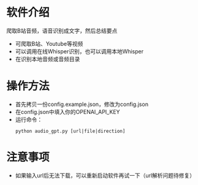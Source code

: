 # 软件介绍
爬取B站音频，语音识别成文字，然后总结要点
* 可爬取B站、Youtube等视频
* 可以调用在线Whisper识别，也可以调用本地Whisper
* 在识别本地音频或音频目录

# 操作方法
* 首先拷贝一份config.example.json，修改为config.json
* 在config.json中填入你的OPENAI_API_KEY
* 运行命令：
  ```
  python audio_gpt.py [url|file|direction]
  ```

# 注意事项
* 如果输入url后无法下载，可以重新启动软件再试一下（url解析问题待修复）
